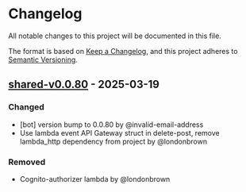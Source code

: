 # Changelog

All notable changes to this project will be documented in this file.

The format is based on [Keep a Changelog](https://keepachangelog.com/en/1.0.0/),
and this project adheres to [Semantic Versioning](https://semver.org/spec/v2.0.0.html).

## [shared-v0.0.80] - 2025-03-19

### Changed
- [bot] version bump to 0.0.80 by @invalid-email-address
- Use lambda event API Gateway struct in delete-post, remove lambda_http dependency from project by @londonbrown

### Removed
- Cognito-authorizer lambda by @londonbrown

[shared-v0.0.80]: https://github.com/londonbrown/blog-lambdas/compare/v0.0.79..shared-v0.0.80

<!-- generated by git-cliff -->
